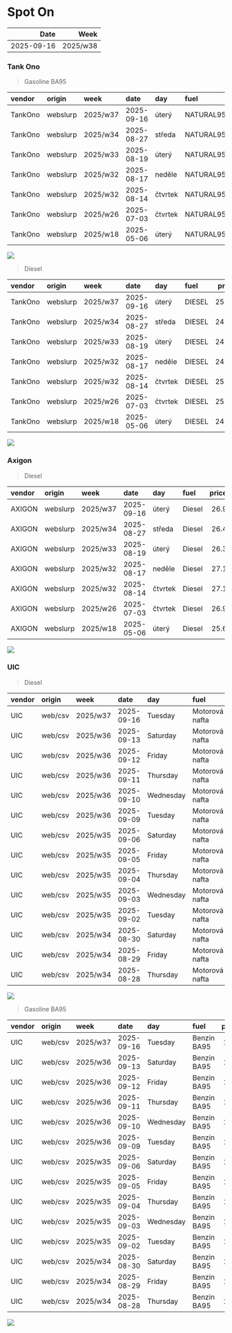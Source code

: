Spot On
================

|       Date |     Week |
|-----------:|---------:|
| 2025-09-16 | 2025/w38 |

### Tank Ono

> Gasoline BA95

| vendor  | origin   | week     | date       | day     | fuel      | price | PriceVAT |
|:--------|:---------|:---------|:-----------|:--------|:----------|------:|---------:|
| TankOno | webslurp | 2025/w37 | 2025-09-16 | úterý   | NATURAL95 | 26.86 |     32.5 |
| TankOno | webslurp | 2025/w34 | 2025-08-27 | středa  | NATURAL95 | 26.36 |     31.9 |
| TankOno | webslurp | 2025/w33 | 2025-08-19 | úterý   | NATURAL95 | 26.36 |     31.9 |
| TankOno | webslurp | 2025/w32 | 2025-08-17 | neděle  | NATURAL95 | 26.36 |     31.9 |
| TankOno | webslurp | 2025/w32 | 2025-08-14 | čtvrtek | NATURAL95 | 26.36 |     31.9 |
| TankOno | webslurp | 2025/w26 | 2025-07-03 | čtvrtek | NATURAL95 | 26.86 |     32.5 |
| TankOno | webslurp | 2025/w18 | 2025-05-06 | úterý   | NATURAL95 | 26.36 |     31.9 |

<img src="SpotOn_files/figure-gfm/tono-ba95-1.png" style="display: block; margin: auto auto auto 0;" />

> Diesel

| vendor  | origin   | week     | date       | day     | fuel   | price | PriceVAT |
|:--------|:---------|:---------|:-----------|:--------|:-------|------:|---------:|
| TankOno | webslurp | 2025/w37 | 2025-09-16 | úterý   | DIESEL | 25.21 |     30.5 |
| TankOno | webslurp | 2025/w34 | 2025-08-27 | středa  | DIESEL | 24.71 |     29.9 |
| TankOno | webslurp | 2025/w33 | 2025-08-19 | úterý   | DIESEL | 24.71 |     29.9 |
| TankOno | webslurp | 2025/w32 | 2025-08-17 | neděle  | DIESEL | 24.71 |     29.9 |
| TankOno | webslurp | 2025/w32 | 2025-08-14 | čtvrtek | DIESEL | 25.54 |     30.9 |
| TankOno | webslurp | 2025/w26 | 2025-07-03 | čtvrtek | DIESEL | 25.54 |     30.9 |
| TankOno | webslurp | 2025/w18 | 2025-05-06 | úterý   | DIESEL | 24.71 |     29.9 |

<img src="SpotOn_files/figure-gfm/tono-diesel-1.png" style="display: block; margin: auto auto auto 0;" />

### Axigon

> Diesel

| vendor | origin   | week     | date       | day     | fuel   | price | PriceVAT |
|:-------|:---------|:---------|:-----------|:--------|:-------|------:|---------:|
| AXIGON | webslurp | 2025/w37 | 2025-09-16 | úterý   | Diesel |  26.9 |     32.6 |
| AXIGON | webslurp | 2025/w34 | 2025-08-27 | středa  | Diesel |  26.4 |     32.0 |
| AXIGON | webslurp | 2025/w33 | 2025-08-19 | úterý   | Diesel |  26.3 |     31.8 |
| AXIGON | webslurp | 2025/w32 | 2025-08-17 | neděle  | Diesel |  27.1 |     32.8 |
| AXIGON | webslurp | 2025/w32 | 2025-08-14 | čtvrtek | Diesel |  27.1 |     32.8 |
| AXIGON | webslurp | 2025/w26 | 2025-07-03 | čtvrtek | Diesel |  26.9 |     32.6 |
| AXIGON | webslurp | 2025/w18 | 2025-05-06 | úterý   | Diesel |  25.6 |     31.0 |

<img src="SpotOn_files/figure-gfm/axigon-diesel-1.png" style="display: block; margin: auto auto auto 0;" />

### UIC

> Diesel

| vendor | origin  | week     | date       | day       | fuel           | price | priceVAT |
|:-------|:--------|:---------|:-----------|:----------|:---------------|------:|---------:|
| UIC    | web/csv | 2025/w37 | 2025-09-16 | Tuesday   | Motorová nafta |  25.3 |     30.6 |
| UIC    | web/csv | 2025/w36 | 2025-09-13 | Saturday  | Motorová nafta |  25.3 |     30.6 |
| UIC    | web/csv | 2025/w36 | 2025-09-12 | Friday    | Motorová nafta |  25.3 |     30.6 |
| UIC    | web/csv | 2025/w36 | 2025-09-11 | Thursday  | Motorová nafta |  25.4 |     30.7 |
| UIC    | web/csv | 2025/w36 | 2025-09-10 | Wednesday | Motorová nafta |  25.3 |     30.6 |
| UIC    | web/csv | 2025/w36 | 2025-09-09 | Tuesday   | Motorová nafta |  25.5 |     30.9 |
| UIC    | web/csv | 2025/w35 | 2025-09-06 | Saturday  | Motorová nafta |  25.4 |     30.7 |
| UIC    | web/csv | 2025/w35 | 2025-09-05 | Friday    | Motorová nafta |  25.5 |     30.9 |
| UIC    | web/csv | 2025/w35 | 2025-09-04 | Thursday  | Motorová nafta |  25.7 |     31.1 |
| UIC    | web/csv | 2025/w35 | 2025-09-03 | Wednesday | Motorová nafta |  25.3 |     30.6 |
| UIC    | web/csv | 2025/w35 | 2025-09-02 | Tuesday   | Motorová nafta |  25.2 |     30.5 |
| UIC    | web/csv | 2025/w34 | 2025-08-30 | Saturday  | Motorová nafta |  25.1 |     30.4 |
| UIC    | web/csv | 2025/w34 | 2025-08-29 | Friday    | Motorová nafta |  25.2 |     30.5 |
| UIC    | web/csv | 2025/w34 | 2025-08-28 | Thursday  | Motorová nafta |  25.1 |     30.4 |

<img src="SpotOn_files/figure-gfm/uic-diesel-1.png" style="display: block; margin: auto auto auto 0;" />

> Gasoline BA95

| vendor | origin  | week     | date       | day       | fuel        | price | priceVAT |
|:-------|:--------|:---------|:-----------|:----------|:------------|------:|---------:|
| UIC    | web/csv | 2025/w37 | 2025-09-16 | Tuesday   | Benzin BA95 |  27.0 |     32.7 |
| UIC    | web/csv | 2025/w36 | 2025-09-13 | Saturday  | Benzin BA95 |  27.0 |     32.7 |
| UIC    | web/csv | 2025/w36 | 2025-09-12 | Friday    | Benzin BA95 |  26.9 |     32.5 |
| UIC    | web/csv | 2025/w36 | 2025-09-11 | Thursday  | Benzin BA95 |  26.9 |     32.5 |
| UIC    | web/csv | 2025/w36 | 2025-09-10 | Wednesday | Benzin BA95 |  26.8 |     32.4 |
| UIC    | web/csv | 2025/w36 | 2025-09-09 | Tuesday   | Benzin BA95 |  26.8 |     32.4 |
| UIC    | web/csv | 2025/w35 | 2025-09-06 | Saturday  | Benzin BA95 |  26.7 |     32.3 |
| UIC    | web/csv | 2025/w35 | 2025-09-05 | Friday    | Benzin BA95 |  27.0 |     32.7 |
| UIC    | web/csv | 2025/w35 | 2025-09-04 | Thursday  | Benzin BA95 |  27.0 |     32.7 |
| UIC    | web/csv | 2025/w35 | 2025-09-03 | Wednesday | Benzin BA95 |  27.0 |     32.7 |
| UIC    | web/csv | 2025/w35 | 2025-09-02 | Tuesday   | Benzin BA95 |  26.8 |     32.4 |
| UIC    | web/csv | 2025/w34 | 2025-08-30 | Saturday  | Benzin BA95 |  26.7 |     32.3 |
| UIC    | web/csv | 2025/w34 | 2025-08-29 | Friday    | Benzin BA95 |  26.7 |     32.3 |
| UIC    | web/csv | 2025/w34 | 2025-08-28 | Thursday  | Benzin BA95 |  26.8 |     32.4 |

<img src="SpotOn_files/figure-gfm/uic-ba95-1.png" style="display: block; margin: auto auto auto 0;" />

